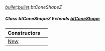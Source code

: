 _[bullet](../../modules/bullet/bullet-module.md):[bullet](../../modules/bullet/bullet-module.md).btConeShapeZ_
##### Class btConeShapeZ Extends [btConeShape](../../modules/bullet/bullet-btconeshape.md)

| Constructors | |
|:---|:---|
| [New](bullet-btconeshapez-new.md) |  |

